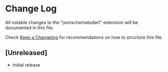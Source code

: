 # Change Log

All notable changes to the "jsonschematodart" extension will be documented in this file.

Check [Keep a Changelog](http://keepachangelog.com/) for recommendations on how to structure this file.

## [Unreleased]

- Initial release